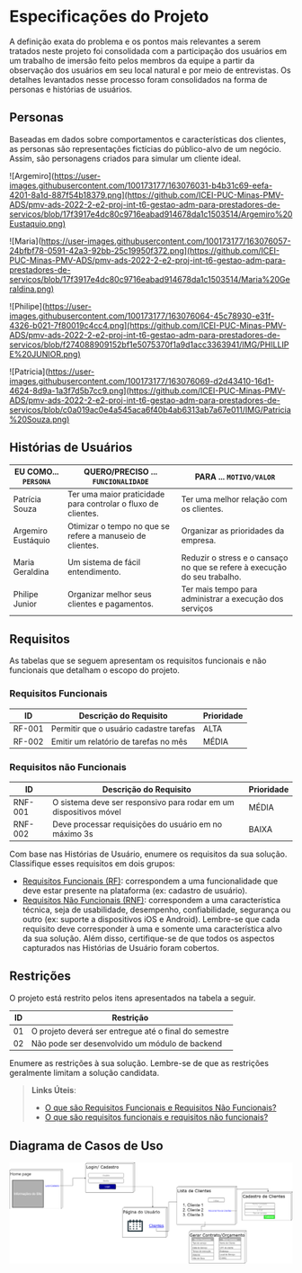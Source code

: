 # Especificações do Projeto

A definição exata do problema e os pontos mais relevantes a serem tratados neste projeto foi consolidada com a participação dos usuários em um trabalho de imersão feito pelos membros da equipe a partir da observação dos usuários em seu local natural e por meio de entrevistas. Os detalhes levantados nesse processo foram consolidados na forma de personas e histórias de usuários.

## Personas

Baseadas em dados sobre comportamentos e características dos clientes, as personas são representações fictícias do público-alvo de um negócio. Assim, são personagens criados para simular um cliente ideal.


![Argemiro](https://user-images.githubusercontent.com/100173177/163076031-b4b31c69-eefa-4201-8a1d-887f54b18379.png](https://github.com/ICEI-PUC-Minas-PMV-ADS/pmv-ads-2022-2-e2-proj-int-t6-gestao-adm-para-prestadores-de-servicos/blob/17f3917e4dc80c9716eabad914678da1c1503514/Argemiro%20Eustaquio.png)

![Maria](https://user-images.githubusercontent.com/100173177/163076057-24bfbf78-0591-42a3-92bb-25c19950f372.png](https://github.com/ICEI-PUC-Minas-PMV-ADS/pmv-ads-2022-2-e2-proj-int-t6-gestao-adm-para-prestadores-de-servicos/blob/17f3917e4dc80c9716eabad914678da1c1503514/Maria%20Geraldina.png)

![Philipe](https://user-images.githubusercontent.com/100173177/163076064-45c78930-e31f-4326-b021-7f80019c4cc4.png](https://github.com/ICEI-PUC-Minas-PMV-ADS/pmv-ads-2022-2-e2-proj-int-t6-gestao-adm-para-prestadores-de-servicos/blob/f274088909152bf1e5075370f1a9d1acc3363941/IMG/PHILLIPE%20JUNIOR.png)

![Patricia](https://user-images.githubusercontent.com/100173177/163076069-d2d43410-16d1-4624-8d9a-1a3f7d5b7cc9.png](https://github.com/ICEI-PUC-Minas-PMV-ADS/pmv-ads-2022-2-e2-proj-int-t6-gestao-adm-para-prestadores-de-servicos/blob/c0a019ac0e4a545aca6f40b4ab6313ab7a67e011/IMG/Patricia%20Souza.png)

## Histórias de Usuários

|EU COMO... `PERSONA`     | QUERO/PRECISO ... `FUNCIONALIDADE`                                  |PARA ... `MOTIVO/VALOR`                                              |
|-------------------------|---------------------------------------------------------------------|---------------------------------------------------------------------|
|Patrícia Souza           | Ter uma maior praticidade para controlar o fluxo de clientes.  | Ter uma melhor relação com os clientes.                                  |
|Argemiro Eustáquio       | Otimizar o tempo no que se refere a manuseio de clientes.      | Organizar as prioridades da empresa.                                     |
|Maria Geraldina          | Um sistema de fácil entendimento.                              | Reduzir o stress e o cansaço no que se refere à execução do seu trabalho.|
|Philipe Junior           | Organizar melhor seus clientes e pagamentos.                   | Ter mais tempo para administrar a execução dos serviços                  |


## Requisitos

As tabelas que se seguem apresentam os requisitos funcionais e não funcionais que detalham o escopo do projeto.

### Requisitos Funcionais

|ID    | Descrição do Requisito  | Prioridade |
|------|-----------------------------------------|----|
|RF-001| Permitir que o usuário cadastre tarefas | ALTA | 
|RF-002| Emitir um relatório de tarefas no mês   | MÉDIA |

### Requisitos não Funcionais

|ID     | Descrição do Requisito  |Prioridade |
|-------|-------------------------|----|
|RNF-001| O sistema deve ser responsivo para rodar em um dispositivos móvel | MÉDIA | 
|RNF-002| Deve processar requisições do usuário em no máximo 3s |  BAIXA | 

Com base nas Histórias de Usuário, enumere os requisitos da sua solução. Classifique esses requisitos em dois grupos:

- [Requisitos Funcionais
 (RF)](https://pt.wikipedia.org/wiki/Requisito_funcional):
 correspondem a uma funcionalidade que deve estar presente na
  plataforma (ex: cadastro de usuário).
- [Requisitos Não Funcionais
  (RNF)](https://pt.wikipedia.org/wiki/Requisito_n%C3%A3o_funcional):
  correspondem a uma característica técnica, seja de usabilidade,
  desempenho, confiabilidade, segurança ou outro (ex: suporte a
  dispositivos iOS e Android).
Lembre-se que cada requisito deve corresponder à uma e somente uma
característica alvo da sua solução. Além disso, certifique-se de que
todos os aspectos capturados nas Histórias de Usuário foram cobertos.

## Restrições

O projeto está restrito pelos itens apresentados na tabela a seguir.

|ID| Restrição                                             |
|--|-------------------------------------------------------|
|01| O projeto deverá ser entregue até o final do semestre |
|02| Não pode ser desenvolvido um módulo de backend        |


Enumere as restrições à sua solução. Lembre-se de que as restrições geralmente limitam a solução candidata.

> **Links Úteis**:
> - [O que são Requisitos Funcionais e Requisitos Não Funcionais?](https://codificar.com.br/requisitos-funcionais-nao-funcionais/)
> - [O que são requisitos funcionais e requisitos não funcionais?](https://analisederequisitos.com.br/requisitos-funcionais-e-requisitos-nao-funcionais-o-que-sao/)

## Diagrama de Casos de Uso

![Diagrama de Casos de uso](https://github.com/ICEI-PUC-Minas-PMV-ADS/pmv-ads-2022-2-e2-proj-int-t6-gestao-adm-para-prestadores-de-servicos/blob/94bf706d44203032e7c406b86d342d595555ae9e/Diagrama%20sem%20nome.drawio.png)
